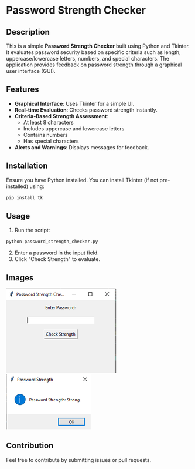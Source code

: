 # Password Strength Checker

## Description
This is a simple **Password Strength Checker** built using Python and Tkinter. It evaluates password security based on specific criteria such as length, uppercase/lowercase letters, numbers, and special characters. The application provides feedback on password strength through a graphical user interface (GUI).

## Features
- **Graphical Interface**: Uses Tkinter for a simple UI.
- **Real-time Evaluation**: Checks password strength instantly.
- **Criteria-Based Strength Assessment**:
  - At least 8 characters
  - Includes uppercase and lowercase letters
  - Contains numbers
  - Has special characters
- **Alerts and Warnings**: Displays messages for feedback.

## Installation
Ensure you have Python installed. You can install Tkinter (if not pre-installed) using:
```sh
pip install tk
```

## Usage
1. Run the script:
```sh
python password_strength_checker.py
```
2. Enter a password in the input field.
3. Click "Check Strength" to evaluate.

## Images
![Demo 1](Demo/Demo1.PNG)
![Demo 2](Demo/Demo2.PNG)

## Contribution
Feel free to contribute by submitting issues or pull requests.
